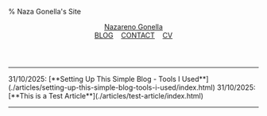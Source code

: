 % Naza Gonella's Site

<header>
    <a class="name" href="index.html">Nazareno Gonella</a><nav><a class="title" href="">BLOG</a> &nbsp;&nbsp; <a class="title" href="mailto:nazagonella2@gmail.com">CONTACT</a> &nbsp;&nbsp; <a class="title" href="">CV</a></nav>
</header>

<hr />
31/10/2025: [**Setting Up This Simple Blog - Tools I Used**](./articles/setting-up-this-simple-blog-tools-i-used/index.html)  
31/10/2025: [**This is a Test Article**](./articles/test-article/index.html)  

---
